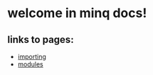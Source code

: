 # welcome in minq docs!
## links to pages:
* [importing](./importing.md)
* [modules](./modules/index.md)